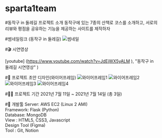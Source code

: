 # sparta1team


#동작구 in 둘레길 프로젝트 소개
동작구에 있는 7종의 산책로 코스를 소개하고, 서로의 리뷰와 평점을 공유하는 기능을 제공하는 사이트를 제작하자




#썸네일링크 (동작구 in 둘레길)
![썸네일](https://user-images.githubusercontent.com/108056051/178934145-b4c92b47-9a57-407b-b058-a8becbb7e64e.GIF)

#🎬 시연영상

[youtube]
(https://www.youtube.com/watch?v=JdEjWX5yALM
), "동작구 in 둘레길 시연영상"
)


#🎨 프로젝트 초안
디자인(와이어프레임)
![와이어프레임1](https://user-images.githubusercontent.com/108056051/178934627-f6aea94f-227c-4b04-9b71-012d92d46352.png)
![와이어프레임2](https://user-images.githubusercontent.com/108056051/178934646-d05f98bf-dd87-4805-a3fe-21edd23b98e2.png)
![와이어프레임3](https://user-images.githubusercontent.com/108056051/178934668-3494ff44-7a37-401e-83c0-2b8dc997f66f.png)
![와이어프레임4](https://user-images.githubusercontent.com/108056051/178934680-3638ca5a-9670-4ddf-ade9-30842d5bb302.png)



#👨‍💻 프로젝트 기간
2021년 7월 11일 ~ 2021년 7월 14일 (총 3일)



#🔨 개발툴
Server: AWS EC2 (Linux 2 AMI)  
Framework: Flask (Python)  
Database: MongoDB  
View : HTML5, CSS3, Javascript  
Design Tool (Figma)  
Tool : Git, Notion
